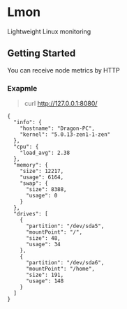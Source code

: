 # Lmon

Lightweight Linux monitoring

## Getting Started

You can receive node metrics by HTTP

### Exapmle

> curl http://127.0.0.1:8080/

```
{
  "info": {
    "hostname": "Dragon-PC",
    "kernel": "5.0.13-zen1-1-zen"
  },
  "cpu": {
    "load_avg": 2.38
  },
  "memory": {
    "size": 12217,
    "usage": 6164,
    "swap": {
      "size": 8388,
      "usage": 0
    }
  },
  "drives": [
    {
      "partition": "/dev/sda5",
      "mountPoint": "/",
      "size": 48,
      "usage": 34
    },
    {
      "partition": "/dev/sda6",
      "mountPoint": "/home",
      "size": 191,
      "usage": 148
    }
  ]
}
```

